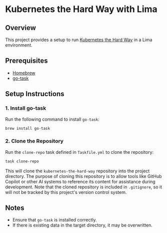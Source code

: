 # Kubernetes the Hard Way with Lima

## Overview
This project provides a setup to run [Kubernetes the Hard Way](https://github.com/kelseyhightower/kubernetes-the-hard-way) in a Lima environment.

## Prerequisites
- [Homebrew](https://brew.sh/)
- [go-task](https://taskfile.dev/)

## Setup Instructions

### 1. Install go-task
Run the following command to install `go-task`:

```bash
brew install go-task
```

### 2. Clone the Repository
Run the `clone-repo` task defined in `Taskfile.yml` to clone the repository:

```bash
task clone-repo
```

This will clone the `kubernetes-the-hard-way` repository into the project directory. The purpose of cloning this repository is to allow tools like GitHub Copilot or other AI systems to reference its content for assistance during development. Note that the cloned repository is included in `.gitignore`, so it will not be tracked by this project's version control system.

## Notes
- Ensure that `go-task` is installed correctly.
- If there is existing data in the target directory, it may be overwritten.